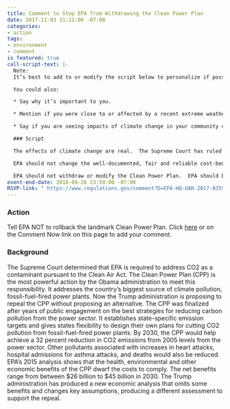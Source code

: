 ```yaml
---
title: Comment to Stop EPA from Withdrawing the Clean Power Plan
date: 2017-11-03 11:22:00 -07:00
categories:
- action
tags:
- environment
- comment
is featured: true
call-script-text: |-
  Note:
  It’s best to add to or modify the script below to personalize if possible. Add details from the talking points in [SaveEPA’s excellent guide](http://saveepaalums.info/resisting-the-trump-de-regulatory-agenda-talking-points/defending-the-clean-power-plan/) linked here or other information you are aware of or are concerned about.

  You could also:

  * Say why it’s important to you.

  * Mention if you were close to or affected by a recent extreme weather event.

  * Say if you are seeing impacts of climate change in your community or area.

  ### Script

  The effects of climate change are real.  The Supreme Court has ruled that EPA has a responsibility to address CO2 as a pollutant under the Clean Air Act.  The Clean Power Plan makes sense because it addresses the largest source of US carbon emissions. It was the subject of extensive public input, and as a result is fair to regulated facilities and gives flexibility to states to develop their own strategies.  Most importantly, it is fair to the American people, who look to EPA to protect them from the real harm caused by climate change. In doing so, the CPP further ensures that electricity will be affordable and reliable and that co-pollutants like particulates will be reduced.  EPA's rigorous analysis shows that implementing the Clean Power Plan would avoid 1,500 to 3,600 premature deaths, 90,000 asthma attacks in children, up to 1,700 heart attacks, 1,700 hospital admissions, and 300,000 missed workdays and missed school days by 2030.   Repeal would allow more pollution that harms the health and welfare of the American people.

  EPA should not change the well-documented, fair and reliable cost-benefit information and analysis used in development of the CPP.  In contrast, the changes proposed to the analysis by the current administration are not consistent with the best science, economic information and analytical discipline.  For example, in an approach that is contrary to US values and national security interests, the new analysis does not include international impacts.  National security interests are key because of the destabilization that climate change brings worldwide.  The new approach discounts impacts to future generations’ health and welfare more than any recent federal environmental analysis. It reduces or ignores the health and cost benefits of reducing other harmful pollutants as a result of implementing the Clean Power Plan.

  EPA should not withdraw or modify the Clean Power Plan.  EPA should base important decisions about climate change on scientific findings and analytical discipline.  The Agency should fulfill its statutory responsibilities for protecting the public and implement the Clean Power Plan as soon as possible.
event-end-date: 2018-04-26 23:59:00 -07:00
RSVP-link: " https://www.regulations.gov/comment?D=EPA-HQ-OAR-2017-0355-0002"
---
```


### Action
Tell EPA NOT to rollback the landmark Clean Power Plan. Click [here]( https://www.regulations.gov/comment?D=EPA-HQ-OAR-2017-0355-0002) or on the Comment Now link on this page to add your comment.

### Background
The Supreme Court determined that EPA is required to address CO2 as a contaminant pursuant to the Clean Air Act.  The Clean Power Plan (CPP) is the most powerful action by the Obama administration to meet this responsibility.  It addresses the country’s biggest source of climate pollution, fossil-fuel-fired power plants.  Now the Trump administration is proposing to repeal the CPP without proposing an alternative.  The 
CPP was finalized after years of public engagement on the best strategies for reducing carbon pollution from the power sector. It establishes state-specific emission targets and gives states flexibility to design their own plans for cutting CO2 pollution from fossil-fuel-fired power plants.  By 2030, the CPP would help achieve a 32 percent reduction in CO2 emissions from 2005 levels from the power sector.  Other pollutants associated with increases in heart attacks, hospital admissions for asthma attacks, and deaths would also be reduced.  EPA’s 2015 analysis shows that the health, environmental and other economic benefits of the CPP dwarf the costs to comply. The net benefits range from between $26 billion to $45 billion in 2030.  The Trump administration has produced a new economic analysis that omits some benefits and changes key assumptions, producing a different assessment to support the repeal.
